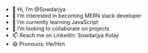 - 👋 Hi, I’m @Sowdarjya
- 👀 I’m interested in becoming MERN stack developer
- 🌱 I’m currently learning JavaScript
- 💞️ I’m looking to collaborate on projects
- 📫 Reach me on LinkedIn: Sowdarjya Kolay
- 😄 Pronouns: He/Him

<!---
Sowdarjya/Sowdarjya is a ✨ special ✨ repository because its `README.md` (this file) appears on your GitHub profile.
You can click the Preview link to take a look at your changes.
--->
